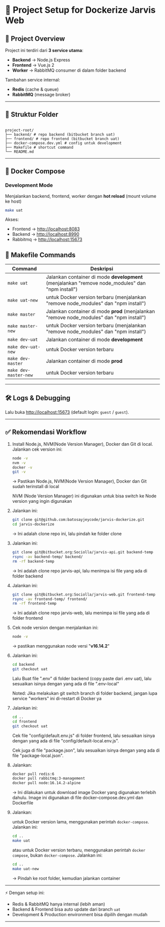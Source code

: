 # 📘 Project Setup for Dockerize Jarvis Web

## 🚀 Project Overview

Project ini terdiri dari **3 service utama**:

- **Backend** → Node.js Express
- **Frontend** → Vue.js 2
- **Worker** → RabbitMQ consumer di dalam folder backend

Tambahan service internal:

- **Redis** (cache & queue)
- **RabbitMQ** (message broker)

---

## 📂 Struktur Folder

```

project-root/
├── backend/ # repo backend (bitbucket branch uat)
├── frontend/ # repo frontend (bitbucket branch uat)
├── docker-compose.dev.yml # config untuk development
├── Makefile # shortcut command
└── README.md

```

---

## 🐳 Docker Compose

### Development Mode

Menjalankan backend, frontend, worker dengan **hot reload** (mount volume ke host)

```bash
make uat
```

Akses:

- Frontend → [http://localhost:8083](http://localhost:8083)
- Backend → [http://localhost:8990](http://localhost:8990)
- Rabbitmq → [http://localhost:15673](http://localhost:15673)

## 📜 Makefile Commands

| Command               | Deskripsi                                                                                        |
| --------------------- | ------------------------------------------------------------------------------------------------ |
| `make uat`            | Jalankan container di mode **development** (menjalankan "remove node_modules" dan "npm install") |
| `make uat-new`        | untuk Docker version terbaru (menjalankan "remove node_modules" dan "npm install")               |
| `make master`         | Jalankan container di mode **prod** (menjalankan "remove node_modules" dan "npm install")        |
| `make master-new`     | untuk Docker version terbaru (menjalankan "remove node_modules" dan "npm install")               |
| `make dev-uat`        | Jalankan container di mode **development**                                                       |
| `make dev-uat-new`    | untuk Docker version terbaru                                                                     |
| `make dev-master`     | Jalankan container di mode **prod**                                                              |
| `make dev-master-new` | untuk Docker version terbaru                                                                     |

---

## 🛠 Logs & Debugging

Lalu buka [http://localhost:15673](http://localhost:15672)
(default login: `guest` / `guest`).

---

## ✅ Rekomendasi Workflow

1. Install Node.js, NVM(Node Version Manager), Docker dan Git di local. Jalankan cek version ini:

   ```bash
   node -v
   nvm -v
   docker -v
   git -v
   ```

   → Pastikan Node.js, NVM(Node Version Manager), Docker dan Git sudah terinstall di local

   NVM (Node Version Manager) ini digunakan untuk bisa switch ke Node version yang ingin digunakan

2. Jalankan ini:

   ```bash
   git clone git@github.com:batosayjeycode/jarvis-dockerize.git
   cd jarvis-dockerize
   ```

   → Ini adalah clone repo ini, lalu pindah ke folder clone

3. Jalankan ini:

   ```bash
   git clone git@bitbucket.org:Sociolla/jarvis-api.git backend-temp
   rsync -av backend-temp/ backend/
   rm -rf backend-temp
   ```

   → Ini adalah clone repo jarvis-api, lalu menimpa isi file yang ada di folder backend

4. Jalankan ini:

   ```bash
   git clone git@bitbucket.org:Sociolla/jarvis-web.git frontend-temp
   rsync -av frontend-temp/ frontend/
   rm -rf frontend-temp
   ```

   → Ini adalah clone repo jarvis-web, lalu menimpa isi file yang ada di folder frontend

5. Cek node version dengan menjalankan ini:

   ```bash
   node -v
   ```

   → pastikan menggunakan node versi "**v16.14.2**"

6. Jalankan ini:

   ```bash
   cd backend
   git checkout uat
   ```

   Lalu Buat file ".env" di folder backend (copy paste dari .env uat), lalu sesuaikan isinya dengan yang ada di file ".env-local"

   Noted: Jika melakukan git switch branch di folder backend, jangan lupa service "workers" ini di-restart di Docker ya

7. Jalankan ini:

   ```bash
   cd ..
   cd frontend
   git checkout uat
   ```

   Cek file "config/default.env.js" di folder frontend, lalu sesuaikan isinya dengan yang ada di file "config/default-local.env.js".

   Cek juga di file "package.json", lalu sesuaikan isinya dengan yang ada di file "package-local.json".

8. Jalankan:

   ```bash
   docker pull redis:6
   docker pull rabbitmq:3-management
   docker pull node:16.14.2-alpine
   ```

   → Ini dilakukan untuk download image Docker yang digunakan terlebih dahulu. Image ini digunakan di file docker-compose.dev.yml dan Dockerfile

9. Jalankan:

   untuk Docker version lama, menggunakan perintah `docker-compose`. Jalankan ini:

   ```bash
   cd ..
   make uat
   ```

   atau untuk Docker version terbaru, menggunakan perintah `docker compose`, bukan `docker-compose`. Jalankan ini:

   ```bash
   cd ..
   make uat-new
   ```

   → Pindah ke root folder, kemudian jalankan container

---

⚡ Dengan setup ini:

- Redis & RabbitMQ hanya internal (lebih aman)
- Backend & Frontend bisa auto update dari branch `uat`
- Development & Production environment bisa dipilih dengan mudah

---
